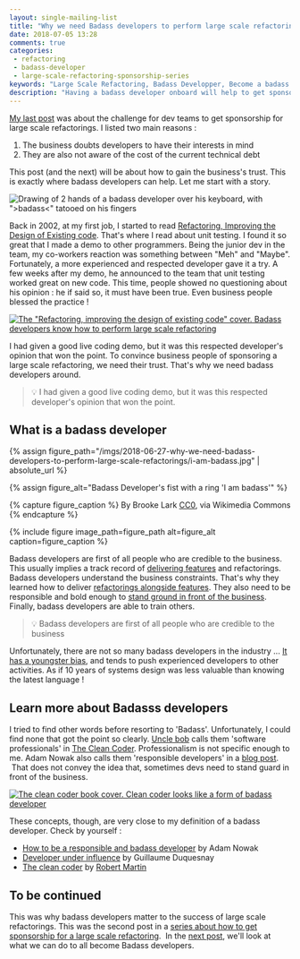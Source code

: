 ```yaml
---
layout: single-mailing-list
title: "Why we need Badass developers to perform large scale refactorings"
date: 2018-07-05 13:28
comments: true
categories:
 - refactoring
 - badass-developer
 - large-scale-refactoring-sponsorship-series
keywords: "Large Scale Refactoring, Badass Developper, Become a badass developer, refactoring large software projects, refactoring large software systems, refactoring large code base, refactoring in large software projects, how to convince a business of sponsoring you, Planning refactoring"
description: "Having a badass developer onboard will help to get sponsorship for a large scale refactoring. By knowing what they talk about and understanding   interests, they are able to get business people's trust. This trust can be used to get a large scale refactoring prioritized and performed well."
---
```

[My last post](/how-to-convince-your-business-to-sponsor-a-large-scale-refactoring/) was about the challenge for dev teams to get sponsorship for large scale refactorings. I listed two main reasons :

1.  The business doubts developers to have their interests in mind
2.  They are also not aware of the cost of the current technical debt

This post (and the next) will be about how to gain the business's trust. This is exactly where badass developers can help. Let me start with a story.

![Drawing of 2 hands of a badass developer over his keyboard, with ">badass<" tatooed on his fingers]({{site.url}}{{site.baseurl}}/imgs/2018-06-27-why-we-need-badass-developers-to-perform-large-scale-refactorings/badass-dev.jpg)

Back in 2002, at my first job, I started to read [Refactoring, Improving the Design of Existing code](https://www.amazon.com/Refactoring-Improving-Design-Existing-Code/dp/0201485672/ref=sr_1_1?ie=UTF8). That's where I read about unit testing. I found it so great that I made a demo to other programmers. Being the junior dev in the team, my co-workers reaction was something between "Meh" and "Maybe". Fortunately, a more experienced and respected developer gave it a try. A few weeks after my demo, he announced to the team that unit testing worked great on new code. This time, people showed no questioning about his opinion : he if said so, it must have been true. Even business people blessed the practice !

[![The "Refactoring, improving the design of existing code" cover. Badass developers know how to perform large scale refactoring]({{site.url}}{{site.baseurl}}/imgs/2018-06-27-why-we-need-badass-developers-to-perform-large-scale-refactorings/refactoring.jpg)](https://www.amazon.com/Refactoring-Improving-Design-Existing-Code/dp/0201485672/ref=sr_1_1?ie=UTF8)

I had given a good live coding demo, but it was this respected developer's opinion that won the point. To convince business people of sponsoring a large scale refactoring, we need their trust. That's why we need badass developers around.

> 💡 I had given a good live coding demo, but it was this respected developer's opinion that won the point.

## What is a badass developer

{% assign figure_path="/imgs/2018-06-27-why-we-need-badass-developers-to-perform-large-scale-refactorings/i-am-badass.jpg" | absolute_url %}

{% assign figure_alt="Badass Developer's fist with a ring 'I am badass'" %}

{% capture figure_caption %}
By Brooke Lark [CC0](https://unsplash.com/photos/jtvGydbUn30), via Wikimedia Commons
{% endcapture %}

{% include figure image_path=figure_path alt=figure_alt caption=figure_caption %}

Badass developers are first of all people who are credible to the business. This usually implies a track record of [delivering features](/real-developers-ship/) and refactorings. Badass developers understand the business constraints. That's why they learned how to deliver [refactorings alongside features](/7-reasons-why-learning-refactoring-techniques-will-improve-your-life-as-a-software-engineer/). They also need to be responsible and bold enough to [stand ground in front of the business](/are-software-developers-overworked-or-undecided/). Finally, badass developers are able to train others.

> 💡 Badass developers are first of all people who are credible to the business

Unfortunately, there are not so many badass developers in the industry ... [It has a youngster bias](/developer-are-you-losing-your-rat-race/), and tends to push experienced developers to other activities. As if 10 years of systems design was less valuable than knowing the latest language !

## Learn more about Badasss developers

I tried to find other words before resorting to 'Badass'. Unfortunately, I could find none that got the point so clearly. [Uncle bob](https://blog.cleancoder.com/) calls them 'software professionals' in [The Clean Coder](https://www.amazon.com/Clean-Coder-Conduct-Professional-Programmers/dp/0137081073/ref=sr_1_1?s=books&ie=UTF8). Professionalism is not specific enough to me. Adam Nowak also calls them 'responsible developers' in a [blog post](https://thenextweb.com/dd/2016/03/28/how-to-be-a-responsible-developer/).  That does not convey the idea that, sometimes devs need to stand guard in front of the business.

[![The clean coder book cover. Clean coder looks like a form of badass developer]({{site.url}}{{site.baseurl}}/imgs/2018-06-27-why-we-need-badass-developers-to-perform-large-scale-refactorings/clean-coder.jpg)](https://www.amazon.com/Clean-Coder-Conduct-Professional-Programmers/dp/0137081073/ref=sr_1_1?s=books&ie=UTF8)

These concepts, though, are very close to my definition of a badass developer. Check by yourself :

*   [How to be a responsible and badass developer](https://thenextweb.com/dd/2016/03/28/how-to-be-a-responsible-developer/) by Adam Nowak
*   [Developer under influence](https://www.youtube.com/watch?v=BgPj5b6d6nk) by Guillaume Duquesnay
*   [The clean coder](https://www.amazon.com/Clean-Coder-Conduct-Professional-Programmers/dp/0137081073/ref=sr_1_1?ie=UTF8&qid=1530082880&sr=8-1&keywords=the+clean+coder) by [Robert Martin](https://blog.cleancoder.com/)

## To be continued

This was why badass developers matter to the success of large scale refactorings. This was the second post in a [series about how to get sponsorship for a large scale refactoring]({{site.baseurl}}/categories/#large-scale-refactoring-sponsorship-series).  In the [next post](/5-mistakes-badass-developers-never-do/), we'll look at what we can do to all become Badass developers.
